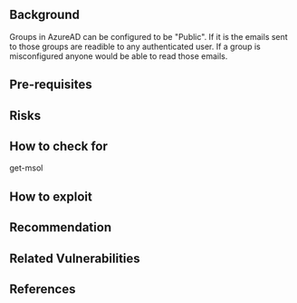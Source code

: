 ## Background

Groups in AzureAD can be configured to be "Public". If it is the emails sent to those groups are readible to any authenticated user. If a group is misconfigured anyone would be able to read those emails. 


## Pre-requisites


## Risks


## How to check for

get-msol


## How to exploit


## Recommendation


## Related Vulnerabilities





## References


